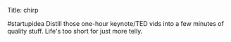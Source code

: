 Title: chirp

#startupidea Distill those one-hour keynote/TED vids into a few minutes of quality stuff. Life's too short for just more telly.
